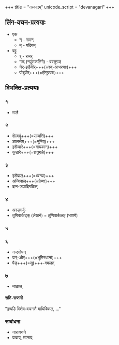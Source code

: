 +++
title = "नामपदम्"
unicode_script = "devanagari"
+++

## लिंग-वचन-प्रत्ययाः
- एक
  - न् - रामन्
  - म् - पदियम्
- बहु
  - र् - रामर् 
  - गळ् (नपुंसकलिंगे) - वस्तुगळ्
  - नेर्-इऴैयीर्+++(=स्व्-आभरणाः)+++
  - पोदुवीर्+++(=होगुववरु)+++

## विभक्ति-प्रत्ययाः
### १
- मालै

### २
- शॆल्वमुं+++(=सम्पत्तिं)+++
- ञालत्तैय्+++(=भूमिय्)+++
- इशैप्पारे+++(=गायकान्)+++
- कूडारै+++(=शत्रुगळै)+++

### ३
- इशैयाल्+++(=ध्वन्या)+++
- अन्बिनाल्+++(=प्रेम्णा)+++
- दान-जपादिगळिल्

### ४
- अरङ्गर्कु
- तुणिवार्कट्क् (लेखने) = तुणिवार्कळ्क् (भाषणे)

### ५


### ६
- नन्दगोपन्
- पार्-ओर्+++(=भूमिस्थानां)+++
- पैङ्+++(=सु)+++-गमलत्

### ७
- नाळाल्

#### सति-सप्तमी
"इप्पडि विशेष-वचनत्तै बाधिक्किल्, …"

### सम्बोधना
- नारायणने
- पावाय्, मालाय्
